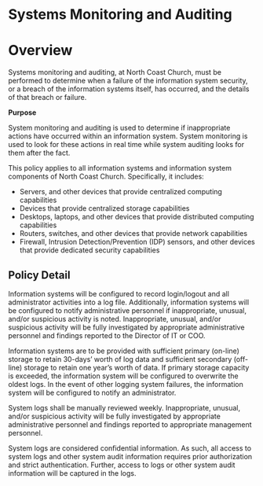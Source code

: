 # Systems Monitoring and Auditing

# **Overview**

Systems monitoring and auditing, at North Coast Church, must be performed to determine when a failure of the information system security, or a breach of the information systems itself, has occurred, and the details of that breach or failure.

**Purpose**

System monitoring and auditing is used to determine if inappropriate actions have occurred within an information system. System monitoring is used to look for these actions in real time while system auditing looks for them after the fact.

This policy applies to all information systems and information system components of North Coast Church. Specifically, it includes:

- Servers, and other devices that provide centralized computing capabilities
- Devices that provide centralized storage capabilities
- Desktops, laptops, and other devices that provide distributed computing capabilities
- Routers, switches, and other devices that provide network capabilities
- Firewall, Intrusion Detection/Prevention (IDP) sensors, and other devices that provide dedicated security capabilities

## **Policy Detail**

Information systems will be configured to record login/logout and all administrator activities into a log file. Additionally, information systems will be configured to notify administrative personnel if inappropriate, unusual, and/or suspicious activity is noted. Inappropriate, unusual, and/or suspicious activity will be fully investigated by appropriate administrative personnel and findings reported to the Director of IT or COO.

Information systems are to be provided with sufficient primary (on-line) storage to retain 30-days’ worth of log data and sufficient secondary (off-line) storage to retain one year’s worth of data. If primary storage capacity is exceeded, the information system will be configured to overwrite the oldest logs. In the event of other logging system failures, the information system will be configured to notify an administrator.

System logs shall be manually reviewed weekly. Inappropriate, unusual, and/or suspicious activity will be fully investigated by appropriate administrative personnel and findings reported to appropriate management personnel.

System logs are considered confidential information. As such, all access to system logs and other system audit information requires prior authorization and strict authentication. Further, access to logs or other system audit information will be captured in the logs.